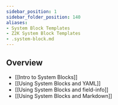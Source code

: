 ```yaml
---
sidebar_position: 1
sidebar_folder_position: 140
aliases:
- System Block Templates
- Z2K System Block Templates
- .system-block.md
---
```



## Overview
- [[Intro to System Blocks]]
- [[Using System Blocks and YAML]]
- [[Using System Blocks and field-info]]
-  [[Using System Blocks and Markdown]]

